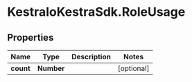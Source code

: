 # KestraIoKestraSdk.RoleUsage

## Properties

Name | Type | Description | Notes
------------ | ------------- | ------------- | -------------
**count** | **Number** |  | [optional] 


